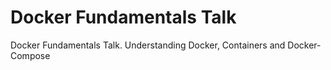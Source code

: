 # Docker Fundamentals Talk
Docker Fundamentals Talk. Understanding Docker, Containers and Docker-Compose